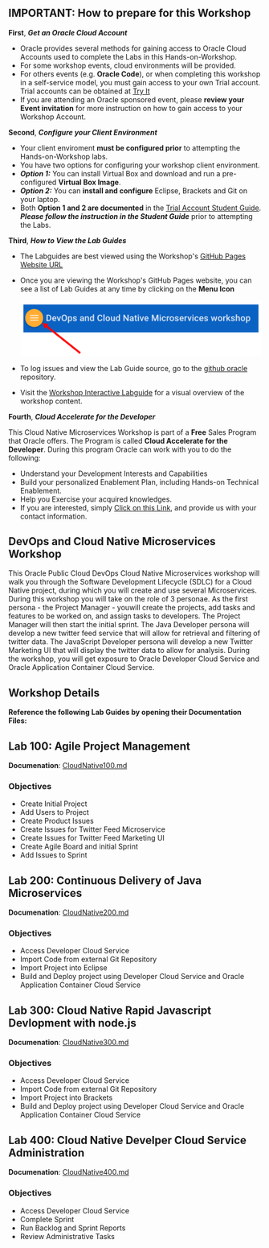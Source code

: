 ## IMPORTANT: How to prepare for this Workshop

**First**, ***Get an Oracle Cloud Account*** 
- Oracle provides several methods for gaining access to Oracle Cloud Accounts used to complete the Labs in this Hands-on-Workshop. 
- For some workshop events, cloud environments will be provided. 
- For others events (e.g. **Oracle Code**), or when completing this workshop in a self-service model, you must gain access to your own Trial account. Trial accounts can be obtained at [Try It](http://cloud.oracle.com/tryit) 
- If you are attending an Oracle sponsored event, please **review your Event invitation** for more instruction on how to gain access to your Workshop Account.

**Second**, ***Configure your Client Environment***
- Your client enviroment **must be configured prior** to attempting the Hands-on-Workshop labs. 
- You have two options for configuring your workshop client environment. 
- ***Option 1:*** You can install Virtual Box and download and run a pre-configured **Virtual Box Image**.
- ***Option 2:*** You can **install and configure** Eclipse, Brackets and Git on your laptop. 
- Both **Option 1 and 2 are documented** in the [Trial Account Student Guide](StudentGuide.md). ***Please follow the instruction in the Student Guide*** prior to attempting the Labs. 

**Third**, ***How to View the Lab Guides***

- The Labguides are best viewed using the Workshop's [GitHub Pages Website URL](https://oracle.github.io/cloud-native-devops-workshop/microservices) 

- Once you are viewing the Workshop's GitHub Pages website, you can see a list of Lab Guides at any time by clicking on the **Menu Icon**

    ![](images/WorkshopMenu.png)  

- To log issues and view the Lab Guide source, go to the [github oracle](https://github.com/oracle/cloud-native-devops-workshop/tree/master/microservices) repository.

- Visit the [Workshop Interactive Labguide](http://launch.oracle.com/?cloudnative) for a visual overview of the workshop content. 

**Fourth**, ***Cloud Accelerate for the Developer***

This Cloud Native Microservices Workshop is part of a **Free** Sales Program that Oracle offers. The Program is called **Cloud Accelerate for the Developer**. During this program Oracle can work with you to do the following:

- Understand your Development Interests and Capabilities
- Build your personalized Enablement Plan, including Hands-on Technical Enablement.
- Help you Exercise your acquired knowledges. 
- If you are interested, simply [Click on this Link](https://launch.oracle.com/?developeraccelerate), and provide us with your contact information. 

## DevOps and Cloud Native Microservices Workshop

This Oracle Public Cloud DevOps Cloud Native Microservices workshop will walk you through the Software Development Lifecycle (SDLC) for a Cloud Native project, during which you will create and use several Microservices. During this workshop you will take on the role of 3 personae. As the first persona - the Project Manager - youwill create the projects, add tasks and features to be worked on, and assign tasks to developers.  The Project Manager will then start the initial sprint. The Java Developer persona will develop a new twitter feed service that will allow for retrieval and filtering of twitter data. The JavaScript Developer persona will develop a new Twitter Marketing UI that will display the twitter data to allow for analysis.  During the workshop, you will get exposure to Oracle Developer Cloud Service and Oracle Application Container Cloud Service.

## Workshop Details

**Reference the following Lab Guides by opening their Documentation Files:**

## Lab 100: Agile Project Management

**Documenation**: [CloudNative100.md](CloudNative100.md)

### Objectives

- Create Initial Project
- Add Users to Project
- Create Product Issues
- Create Issues for Twitter Feed Microservice
- Create Issues for Twitter Feed Marketing UI
- Create Agile Board and initial Sprint
- Add Issues to Sprint

## Lab 200: Continuous Delivery of Java Microservices

**Documenation**: [CloudNative200.md](CloudNative200.md)

### Objectives

- Access Developer Cloud Service
- Import Code from external Git Repository
- Import Project into Eclipse
- Build and Deploy project using Developer Cloud Service and Oracle Application Container Cloud Service

## Lab 300: Cloud Native Rapid Javascript Devlopment with node.js

**Documenation**: [CloudNative300.md](CloudNative300.md)

### Objectives

- Access Developer Cloud Service
- Import Code from external Git Repository
- Import Project into Brackets
- Build and Deploy project using Developer Cloud Service and Oracle Application Container Cloud Service

## Lab 400:  Cloud Native Develper Cloud Service Administration

**Documenation**: [CloudNative400.md](CloudNative400.md)

### Objectives

- Access Developer Cloud Service
- Complete Sprint
- Run Backlog and Sprint Reports
- Review Administrative Tasks
